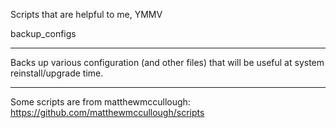 Scripts that are helpful to me, YMMV

backup_configs
______________
Backs up various configuration (and other files) that will be useful at system reinstall/upgrade time.


_____________
Some scripts are from matthewmccullough: https://github.com/matthewmccullough/scripts

